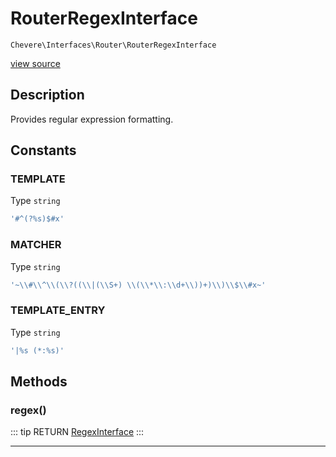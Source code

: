 # RouterRegexInterface

`Chevere\Interfaces\Router\RouterRegexInterface`

[view source](https://github.com/chevere/chevere/blob/master/interfaces/Router/RouterRegexInterface.php)

## Description

Provides regular expression formatting.

## Constants

### TEMPLATE

Type `string`

```php
'#^(?%s)$#x'
```

### MATCHER

Type `string`

```php
'~\\#\\^\\(\\?((\\|(\\S+) \\(\\*\\:\\d+\\))+)\\)\\$\\#x~'
```

### TEMPLATE_ENTRY

Type `string`

```php
'|%s (*:%s)'
```


## Methods

### regex()

::: tip RETURN
[RegexInterface](../Regex/RegexInterface.md)
:::


---

